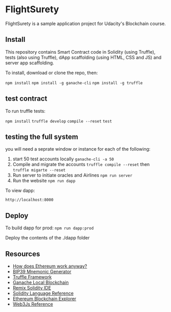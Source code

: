 # FlightSurety

FlightSurety is a sample application project for Udacity's Blockchain course.

## Install

This repository contains Smart Contract code in Solidity (using Truffle), tests (also using Truffle), dApp scaffolding (using HTML, CSS and JS) and server app scaffolding.

To install, download or clone the repo, then:

`npm install`
`npm install -g ganache-cli`
`npm install -g truffle`

## test contract

To run truffle tests:

`npm install`
`truffle develop`
`compile --reset`
`test`

## testing the full system

you will need a seprate window or instance for each of the following:

1. start 50 test accounts locally
   `ganache-cli -a 50`
2. Compile and migrate the accounts
   `truffle compile --reset`
   then
   `truffle migarte --reset`
3. Run server to initiate oracles and Airlines
   `npm run server`
4. Run the website
   `npm run dapp`

To view dapp:

`http://localhost:8000`

## Deploy

To build dapp for prod:
`npm run dapp:prod`

Deploy the contents of the ./dapp folder

## Resources

- [How does Ethereum work anyway?](https://medium.com/@preethikasireddy/how-does-ethereum-work-anyway-22d1df506369)
- [BIP39 Mnemonic Generator](https://iancoleman.io/bip39/)
- [Truffle Framework](http://truffleframework.com/)
- [Ganache Local Blockchain](http://truffleframework.com/ganache/)
- [Remix Solidity IDE](https://remix.ethereum.org/)
- [Solidity Language Reference](http://solidity.readthedocs.io/en/v0.4.24/)
- [Ethereum Blockchain Explorer](https://etherscan.io/)
- [Web3Js Reference](https://github.com/ethereum/wiki/wiki/JavaScript-API)
